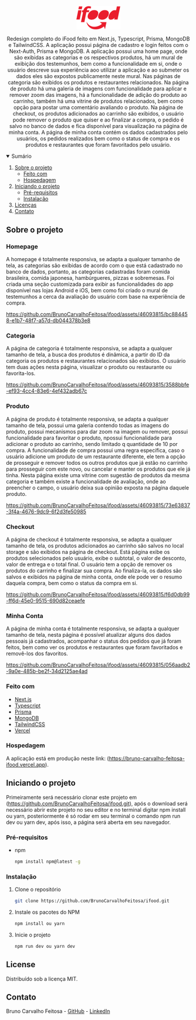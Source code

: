 <!-- PROJECT LOGO -->
<br />
<p align="center">
  <a href="https://github.com/BrunoCarvalhoFeitosa/ecommerce-store">
    <img src="\public\images\ifood-logo.png" alt="Logo" width="120" weight="120" />
  </a>

  <p align="center">
    Redesign completo do iFood feito em Next.js, Typescript, Prisma, MongoDB e TailwindCSS. A aplicação possui página de cadastro e login feitos com o Next-Auth, Prisma e MongoDB. A aplicação possui uma home page, onde são exibidas as categorias e os respectivos produtos, há um mural de exibição dos testemunhos, bem como a funcionalidade em si, onde o usuário descreve sua experiência aoo utilizar a aplicação e ao submeter os dados eles são expostos publicamente neste mural. Nas páginas de categoria são exibidos os produtos e restaurantes relacionados. Na página de produto há uma galeria de imagens com funcionalidade para aplicar e remover zoom das imagens, há a funcionalidade de adição do produto ao carrinho, também há uma vitrine de produtos relacionados, bem como opção para postar uma comentário avaliando o produto. Na página de checkout, os produtos adicionados ao carrinho são exibidos, o usuário pode remover o produto que quiser e ao finalizar a compra, o pedido é salvo no banco de dados e fica disponível para visualização na página de minha conta. A página de minha conta contém os dados cadastrados pelo usuários, os pedidos realizados bem como o status de compra e os produtos e restaurantes que foram favoritados pelo usuário.
</p>

<!-- TABLE OF CONTENTS -->
<details open="open">
  <summary>Sumário</summary>
  <ol>
    <li>
      <a href="#sobre-o-projeto">Sobre o projeto</a>
      <ul>
        <li><a href="#feito-com">Feito com</a></li>
        <li><a href="#hospedagem">Hospedagem</a></li>
      </ul>
    </li>
    <li>
      <a href="#iniciando-o-projeto">Iniciando o projeto</a>
      <ul>
        <li><a href="#pré-requisitos">Pré-requisitos</a></li>
        <li><a href="#instalação">Instalação</a></li>
      </ul>
    </li>
    <li><a href="#license">Licenças</a></li>
    <li><a href="#contato">Contato</a></li>
  </ol>
</details>

<!-- ABOUT THE PROJECT -->
## Sobre o projeto

### Homepage
A homepage é totalmente responsiva, se adapta a qualquer tamanho de tela, as categorias são exibidas de acordo com o que está cadastrado no banco de dados, portanto, as categorias cadastradas foram comida brasileira, comida japonesa, hambúrgueres, pizzas e sobremesas. Foi criada uma seção customizada para exibir as funcionalidades do app disponível nas lojas Android e iOS, bem como foi criado o mural de testemunhos a cerca da avaliação do usuário com base na experiência de compra.

https://github.com/BrunoCarvalhoFeitosa/ifood/assets/46093815/bc884458-e1b7-48f7-a57d-db044378b3e8

### Categoria
A página de categoria é totalmente responsiva, se adapta a qualquer tamanho de tela, a busca dos produtos é dinâmica, a partir do ID da categoria os produtos e restaurantes relacionados são exibidos. O usuário tem duas ações nesta página, visualizar o produto ou restaurante ou favorita-los.

https://github.com/BrunoCarvalhoFeitosa/ifood/assets/46093815/3588bbfe-ef93-4cc4-83e6-4ef432adb67c

### Produto
A página de produto é totalmente responsiva, se adapta a qualquer tamanho de tela, possui uma galeria contendo todas as imagens do produto, possui mecanismos para dar zoom na imagem ou remover, possui funcionalidade para favoritar o produto, npossui funcionalidade para adicionar o produto ao carrinho, sendo limitado q quantidade de 10 por compra. A funcionalidade de compra possui uma regra específica, caso o usuário adicione um produto de um restaurante diferente, ele tem a opção de prosseguir e remover todos os outros produtos que já estão no carrinho para prosseguir com este novo, ou cancelar e manter os produtos que ele já tinha. Nesta página existe uma vitrine com sugestão de produtos da mesma categoria e também existe a funcionalidade de avaliação, onde ao preencher o campo, o usuário deixa sua opinião exposta na página daquele produto.

https://github.com/BrunoCarvalhoFeitosa/ifood/assets/46093815/73e63837-3f4a-4676-9dc9-6f2d3fe50985

### Checkout
A página de checkout é totalmente responsiva, se adapta a qualquer tamanho de tela, os produtos adicionados ao carrinho são salvos no local storage e são exibidos na página de checkout. Está página exibe os produtos selecionados pelo usuário, exibe o subtotal, o valor de desconto, valor de entrega e o total final. O usuário tem a opção de remover os produtos do carrinho e finalizar sua compra. Ao finaliza-la, os dados são salvos e exibidos na página de minha conta, onde ele pode ver o resumo daquela compra, bem como o status da compra em si.

https://github.com/BrunoCarvalhoFeitosa/ifood/assets/46093815/f6d0db99-ff6d-45e0-9515-690d82ceaefe

### Minha Conta
A página de minha conta é totalmente responsiva, se adapta a qualquer tamanho de tela, nesta página é possível atualizar alguns dos dados pessoais já cadastrados, acompanhar o status dos pedidos que já foram feitos, bem como ver os produtos e restaurantes que foram favoritados e removê-los dos favoritos.

https://github.com/BrunoCarvalhoFeitosa/ifood/assets/46093815/056aadb2-9a0e-485b-be2f-34d2125ae4ad

### Feito com

* [Next.js](https://nextjs.org)
* [Typescript](https://www.typescriptlang.org)
* [Prisma](https://www.prisma.io)
* [MongoDB](https://www.mongodb.com)
* [TailwindCSS](https://tailwindcss.com)
* [Vercel](https://vercel.com)

### Hospedagem

A aplicação está em produção neste link: (https://bruno-carvalho-feitosa-ifood.vercel.app).

<!-- GETTING STARTED -->
## Iniciando o projeto

Primeiramente será necessário clonar este projeto em (https://github.com/BrunoCarvalhoFeitosa/ifood.git), após o download será necessário abrir este projeto no seu editor e no terminal digitar npm install ou yarn, posteriormente é só rodar em seu terminal o comando npm run dev ou yarn dev, após isso, a página será aberta em seu navegador.

### Pré-requisitos

* npm
  ```sh
  npm install npm@latest -g
  ```

### Instalação

1. Clone o repositório
   ```sh
   git clone https://github.com/BrunoCarvalhoFeitosa/ifood.git
   ```
2. Instale os pacotes do NPM
   ```sh
   npm install ou yarn
   ```
   
3. Inicie o projeto
   ```sh
   npm run dev ou yarn dev
   ```   

<!-- LICENSE -->
## License

Distribuído sob a licença MIT.

<!-- CONTACT -->
## Contato

Bruno Carvalho Feitosa - [GitHub](https://github.com/BrunoCarvalhoFeitosa) - [LinkedIn](https://www.linkedin.com/in/bruno-carvalho-feitosa/)
